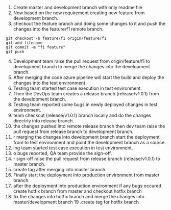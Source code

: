 1. Create master and development branch with only readme file
2. Now based on the new requirement creating new feature from development branch.
3. checkout the feature branch and doing some changes to it and push the changes into the feature/f1 remote branch.
```
git checkout -b feature/f1 origin/feature/f1 
git add filename
git commit -m "f1 feature"
git push
```
4. Development team raise the pull request from origin/feature/f1 to development branch to merge the changes into the development branch.
5. After merging the code azure pipeline will start the build and deploy the changes into the test environment.
6. Testing team started test case execution in test environment.
7. Then the DevOps team creates a release branch (release/v1.0.1) from the development branch.
8. Testing team reported some bugs in newly deployed changes in test environment.
9.  team checkout (release/v1.0.1) branch locally and do the changes directrly into release branch.
10.  the changes pushed into remote release branch then dev team raise the pull request from release branch to development branch.
11. r merging the changes into development branch start the deployment from to test environment and point the development branch as a source.
12. ing team started test case execution in test environment.
13. o bugs reported, QA team provide the sign-off.
14. r sign-off raise the pull request from release branch (release/v1.0.1) to master branch.
15. create tag after merging into master branch.
16. Finally start the deployment into production environment from master branch.
17. after the deployment into production environment if any bugs occured create hotfix branch from master and checkout hotfix branch
18. fix the changes into hotfix branch and merge the changes into master/development branch 
19 .create tag for hotfix branch
